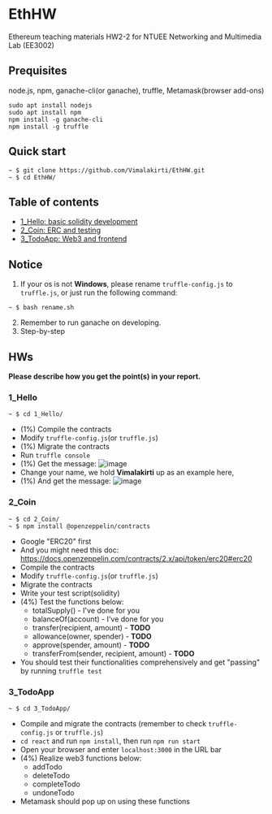 # EthHW
Ethereum teaching materials HW2-2 for NTUEE Networking and Multimedia Lab (EE3002)
## Prequisites
node.js, npm, ganache-cli(or ganache), truffle, Metamask(browser add-ons)
```
sudo apt install nodejs
sudo apt install npm
npm install -g ganache-cli
npm install -g truffle
```
## Quick start
```
~ $ git clone https://github.com/Vimalakirti/EthHW.git
~ $ cd EthHW/
```
## Table of contents
- [1_Hello: basic solidity development](#1_hello)
- [2_Coin: ERC and testing](#2_Coin)
- [3_TodoApp: Web3 and frontend](#3_TodoApp)

## Notice
1. If your os is not **Windows**, please rename `truffle-config.js` to `truffle.js`, or just run the following command:
```
~ $ bash rename.sh
```
2. Remember to run ganache on developing.
3. Step-by-step
## HWs
**Please describe how you get the point(s) in your report.**
### 1_Hello
```
~ $ cd 1_Hello/
```
- (1%) Compile the contracts
- Modify `truffle-config.js`(or `truffle.js`)
- (1%) Migrate the contracts
- Run `truffle console`
- (1%) Get the message:
![image](https://github.com/Vimalakirti/EthHW/blob/master/images/1_hello_1.PNG)
- Change your name, we hold **Vimalakirti** up as an example here,
- (1%) And get the message:
![image](https://github.com/Vimalakirti/EthHW/blob/master/images/1_hello_2.PNG)
### 2_Coin
```
~ $ cd 2_Coin/
~ $ npm install @openzeppelin/contracts
```
- Google "ERC20" first
- And you might need this doc: https://docs.openzeppelin.com/contracts/2.x/api/token/erc20#erc20
- Compile the contracts
- Modify `truffle-config.js`(or `truffle.js`)
- Migrate the contracts
- Write your test script(solidity)
- (4%) Test the functions below:
    * totalSupply() - I've done for you
    * balanceOf(account) - I've done for you
    * transfer(recipient, amount) - **TODO**
    * allowance(owner, spender) - **TODO**
    * approve(spender, amount) - **TODO**
    * transferFrom(sender, recipient, amount) - **TODO**
- You should test their functionalities comprehensively and get "passing" by running `truffle test`
### 3_TodoApp
```
~ $ cd 3_TodoApp/
```
- Compile and migrate the contracts (remember to check `truffle-config.js` or `truffle.js`)
- `cd react` and run `npm install`, then run `npm run start`
- Open your browser and enter `localhost:3000` in the URL bar
- (4%) Realize web3 functions below:
    * addTodo
    * deleteTodo
    * completeTodo
    * undoneTodo
- Metamask should pop up on using these functions
